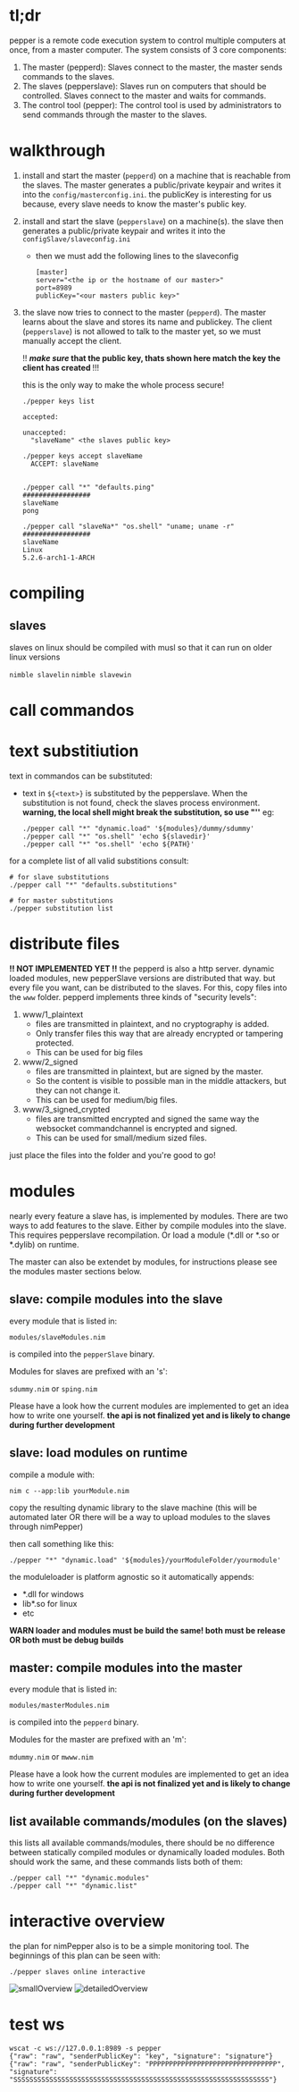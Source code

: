 tl;dr
======

pepper is a remote code execution system to control multiple computers
at once, from a master computer. The system consists of 3 core components:

1. The master (pepperd):
  Slaves connect to the master, the master sends commands to the slaves.
2. The slaves (pepperslave):
  Slaves run on computers that should be controlled. Slaves connect to the master and waits for commands.
3. The control tool (pepper):
  The control tool is used by administrators to send commands through the master to the 
  slaves.


walkthrough
===========

1. install and start the master (`pepperd`) on a machine that is reachable
    from the slaves.
    The master generates a public/private keypair and writes it into the
    `config/masterconfig.ini`. the publicKey is interesting for us because,
    every slave needs to know the master's public key.
2. install and start the slave (`pepperslave`) on a machine(s).
    the slave then generates a public/private keypair and writes it into the
    `configSlave/slaveconfig.ini`
    - then we must add the following lines to the slaveconfig

      ```
      [master]
      server="<the ip or the hostname of our master>"
      port=8989
      publicKey="<our masters public key>"
      ```
3. the slave now tries to connect to the master (`pepperd`). 
    The master learns about the slave and stores its name and publickey.
    The client (`pepperslave`) is not allowed to talk to the master yet,
    so we must manually accept the client.
    
    !! <b>*make sure* that the public key, thats shown here match the key the client has created </b>!!!

    this is the only way to make the whole process secure!
    
    
    ```
    ./pepper keys list

    accepted:
      
    unaccepted:
      "slaveName" <the slaves public key>

    ./pepper keys accept slaveName
      ACCEPT: slaveName


    ./pepper call "*" "defaults.ping"
    #################
    slaveName
    pong

    ./pepper call "slaveNa*" "os.shell" "uname; uname -r" 
    #################
    slaveName
    Linux
    5.2.6-arch1-1-ARCH

    ```

compiling
==========

slaves
-------

slaves on linux should be compiled with musl so that it can run on
older linux versions

`nimble slavelin`
`nimble slavewin`

call commandos 
===============


text substitiution
==================

text in commandos can be substituted:

- text in `${<text>}` is substituted by the pepperslave.
  When the substitution is not found, check the slaves process environment.
  <b>warning, the local shell might break the substitution, so use \"'\'</b>
eg:
  ```
  ./pepper call "*" "dynamic.load" '${modules}/dummy/sdummy'
  ./pepper call "*" "os.shell" 'echo ${slavedir}'
  ./pepper call "*" "os.shell" 'echo ${PATH}'
  ```

for a complete list of all valid substitions consult:

```
# for slave substitutions
./pepper call "*" "defaults.substitutions"

# for master substitutions
./pepper substitution list
```




distribute files
===============
<b>!! NOT IMPLEMENTED YET !!</b>
the pepperd is also a http server.
dynamic loaded modules, new pepperSlave versions are distributed that way.
but every file you want, can be distributed to the slaves.
For this, copy files into the `www` folder.
pepperd implements three kinds of "security levels":

1. www/1_plaintext
    - files are transmitted in plaintext, and no cryptography is added.
    - Only transfer files this way that are already encrypted or tampering protected.
    - This can be used for big files
2. www/2_signed
    - files are transmitted in plaintext, but are signed by the master.
    - So the content is visible to possible man in the middle attackers, but they can 
      not change it.
    - This can be used for medium/big files.
3. www/3_signed_crypted
    - files are transmitted encrypted and signed the same way the websocket commandchannel 
      is encrypted and signed.
    - This can be used for small/medium sized files.

just place the files into the folder and you're good to go!

modules
=======

nearly every feature a slave has, is implemented by modules.
There are two ways to add features to the slave.
Either by compile modules into the slave. 
This requires pepperslave recompilation.
Or load a module (*.dll or *.so or *.dylib) on runtime.

The master can also be extendet by modules, for instructions please see 
the modules master sections below.

slave: compile modules into the slave
------------------------------

every module that is listed in:

```
modules/slaveModules.nim
```

is compiled into the ```pepperSlave``` binary.

Modules for slaves are prefixed with an 's':

```sdummy.nim``` or ```sping.nim```

Please have a look how the current modules are implemented to 
get an idea how to write one yourself.
<b>the api is not finalized yet and is likely to change during further development</b>


slave: load modules on runtime
--------------------------------------

compile a module with:

```nim c --app:lib yourModule.nim```

copy the resulting dynamic library to the slave machine (this will be automated later OR there will be a way to upload modules to the slaves through nimPepper)

then call something like this:

```
./pepper "*" "dynamic.load" '${modules}/yourModuleFolder/yourmodule'
```
the moduleloader is platform agnostic so it automatically appends: 
- *.dll for windows
- lib*.so for linux
- etc

<b>WARN loader and modules must be build the same! both must be release OR both must be debug builds</b>


master: compile modules into the master
---------------------------------------

every module that is listed in:

```
modules/masterModules.nim
```

is compiled into the ```pepperd``` binary.

Modules for the master are prefixed with an 'm':

```mdummy.nim``` or ```mwww.nim```

Please have a look how the current modules are implemented to 
get an idea how to write one yourself.
<b>the api is not finalized yet and is likely to change during further development</b>



list available commands/modules (on the slaves)
--------------------------------

this lists all available commands/modules, there should be no difference between statically compiled modules or dynamically loaded modules. Both should work the same, and these commands lists both of them:

``` 
./pepper call "*" "dynamic.modules"
./pepper call "*" "dynamic.list"
```


interactive overview
====================

the plan for nimPepper also is to be a simple monitoring tool.
The beginnings of this plan can be seen with:

```
./pepper slaves online interactive
```
![smallOverview](screenshots/smallOverview.png)
![detailedOverview](screenshots/detailedOverview.png)

test ws
======

```
wscat -c ws://127.0.0.1:8989 -s pepper
{"raw": "raw", "senderPublicKey": "key", "signature": "signature"}
{"raw": "raw", "senderPublicKey": "PPPPPPPPPPPPPPPPPPPPPPPPPPPPPPPP", "signature": "SSSSSSSSSSSSSSSSSSSSSSSSSSSSSSSSSSSSSSSSSSSSSSSSSSSSSSSSSSSSSSSS"}

```